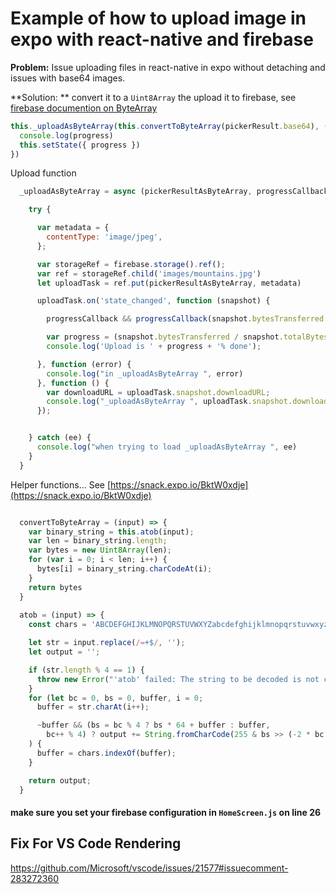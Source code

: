 # Example of how to upload image in expo with react-native and firebase

**Problem:** Issue uploading files in react-native in expo without detaching and issues with base64 images.

**Solution: ** convert it to a `Uint8Array` the upload it to firebase, see [firebase documention on ByteArray](https://firebase.google.com/docs/storage/web/upload-files#upload_from_a_string) 

```javascript
this._uploadAsByteArray(this.convertToByteArray(pickerResult.base64), (progress) => {
  console.log(progress)
  this.setState({ progress })
})
```
Upload function
```Javascript
  _uploadAsByteArray = async (pickerResultAsByteArray, progressCallback) => {

    try {

      var metadata = {
        contentType: 'image/jpeg',
      };

      var storageRef = firebase.storage().ref();
      var ref = storageRef.child('images/mountains.jpg')
      let uploadTask = ref.put(pickerResultAsByteArray, metadata)

      uploadTask.on('state_changed', function (snapshot) {

        progressCallback && progressCallback(snapshot.bytesTransferred / snapshot.totalBytes)

        var progress = (snapshot.bytesTransferred / snapshot.totalBytes) * 100;
        console.log('Upload is ' + progress + '% done');

      }, function (error) {
        console.log("in _uploadAsByteArray ", error)
      }, function () {
        var downloadURL = uploadTask.snapshot.downloadURL;
        console.log("_uploadAsByteArray ", uploadTask.snapshot.downloadURL)
      });


    } catch (ee) {
      console.log("when trying to load _uploadAsByteArray ", ee)
    }
  }
```  
Helper functions... See [https://snack.expo.io/BktW0xdje](https://snack.expo.io/BktW0xdje)

```Javascript

  convertToByteArray = (input) => {
    var binary_string = this.atob(input);
    var len = binary_string.length;
    var bytes = new Uint8Array(len);
    for (var i = 0; i < len; i++) {
      bytes[i] = binary_string.charCodeAt(i);
    }
    return bytes
  }
  
  atob = (input) => {
    const chars = 'ABCDEFGHIJKLMNOPQRSTUVWXYZabcdefghijklmnopqrstuvwxyz0123456789+/=';

    let str = input.replace(/=+$/, '');
    let output = '';

    if (str.length % 4 == 1) {
      throw new Error("'atob' failed: The string to be decoded is not correctly encoded.");
    }
    for (let bc = 0, bs = 0, buffer, i = 0;
      buffer = str.charAt(i++);

      ~buffer && (bs = bc % 4 ? bs * 64 + buffer : buffer,
        bc++ % 4) ? output += String.fromCharCode(255 & bs >> (-2 * bc & 6)) : 0
    ) {
      buffer = chars.indexOf(buffer);
    }

    return output;
  }
```  
          

#### make sure you set your firebase configuration in `HomeScreen.js` on line 26

## Fix For VS Code Rendering

https://github.com/Microsoft/vscode/issues/21577#issuecomment-283272360
